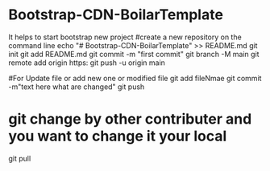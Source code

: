 # Bootstrap-CDN-BoilarTemplate
It helps to start bootstrap new project
#create a new repository on the command line
echo "# Bootstrap-CDN-BoilarTemplate" >> README.md
git init
git add README.md
git commit -m "first commit"
git branch -M main
git remote add origin https: 
git push -u origin main

#For Update file or add new one or modified file
git add fileNmae
git commit -m"text here what are changed"
git push

# git change by other contributer and you want to change it your local
git pull


